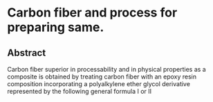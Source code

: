 # Carbon fiber and process for preparing same.

## Abstract
Carbon fiber superior in processability and in physical properties as a composite is obtained by treating carbon fiber with an epoxy resin composition incorporating a polyalkylene ether glycol derivative represented by the following general formula I or II